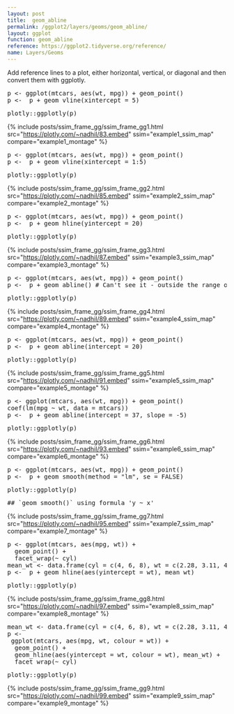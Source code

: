 ```yaml
---
layout: post
title:  geom_abline
permalink: /ggplot2/layers/geoms/geom_abline/
layout: ggplot
function: geom_abline
reference: https://ggplot2.tidyverse.org/reference/
name: Layers/Geoms
---
```


Add reference lines to a plot, either horizontal, vertical, or diagonal and then convert them with ggplotly.



<pre class="mcode">
p <- ggplot(mtcars, aes(wt, mpg)) + geom_point()
p <-  p + geom_vline(xintercept = 5)
</pre>


<pre class="mcode">
plotly::ggplotly(p)
</pre>

{% include posts/ssim_frame_gg/ssim_frame_gg1.html src="https://plotly.com/~nadhil/83.embed" ssim="example1_ssim_map" compare="example1_montage" %}





<pre class="mcode">
p <- ggplot(mtcars, aes(wt, mpg)) + geom_point()
p <-  p + geom_vline(xintercept = 1:5)
</pre>


<pre class="mcode">
plotly::ggplotly(p)
</pre>

{% include posts/ssim_frame_gg/ssim_frame_gg2.html src="https://plotly.com/~nadhil/85.embed" ssim="example2_ssim_map" compare="example2_montage" %}





<pre class="mcode">
p <- ggplot(mtcars, aes(wt, mpg)) + geom_point()
p <-  p + geom_hline(yintercept = 20)
</pre>


<pre class="mcode">
plotly::ggplotly(p)
</pre>

{% include posts/ssim_frame_gg/ssim_frame_gg3.html src="https://plotly.com/~nadhil/87.embed" ssim="example3_ssim_map" compare="example3_montage" %}





<pre class="mcode">
p <- ggplot(mtcars, aes(wt, mpg)) + geom_point()
p <-  p + geom_abline() # Can't see it - outside the range of the data
</pre>


<pre class="mcode">
plotly::ggplotly(p)
</pre>

{% include posts/ssim_frame_gg/ssim_frame_gg4.html src="https://plotly.com/~nadhil/89.embed" ssim="example4_ssim_map" compare="example4_montage" %}





<pre class="mcode">
p <- ggplot(mtcars, aes(wt, mpg)) + geom_point()
p <-  p + geom_abline(intercept = 20)
</pre>


<pre class="mcode">
plotly::ggplotly(p)
</pre>

{% include posts/ssim_frame_gg/ssim_frame_gg5.html src="https://plotly.com/~nadhil/91.embed" ssim="example5_ssim_map" compare="example5_montage" %}





<pre class="mcode">
p <- ggplot(mtcars, aes(wt, mpg)) + geom_point()
coef(lm(mpg ~ wt, data = mtcars))
p <-  p + geom_abline(intercept = 37, slope = -5)
</pre>


<pre class="mcode">
plotly::ggplotly(p)
</pre>

{% include posts/ssim_frame_gg/ssim_frame_gg6.html src="https://plotly.com/~nadhil/93.embed" ssim="example6_ssim_map" compare="example6_montage" %}





<pre class="mcode">
p <- ggplot(mtcars, aes(wt, mpg)) + geom_point()
p <-  p + geom_smooth(method = "lm", se = FALSE)
</pre>


<pre class="mcode">
plotly::ggplotly(p)
</pre>

<pre class="mcode">
## `geom_smooth()` using formula 'y ~ x'
</pre>

{% include posts/ssim_frame_gg/ssim_frame_gg7.html src="https://plotly.com/~nadhil/95.embed" ssim="example7_ssim_map" compare="example7_montage" %}





<pre class="mcode">
p <- ggplot(mtcars, aes(mpg, wt)) +
  geom_point() +
  facet_wrap(~ cyl)
mean_wt <- data.frame(cyl = c(4, 6, 8), wt = c(2.28, 3.11, 4.00))
p <-  p + geom_hline(aes(yintercept = wt), mean_wt)
</pre>


<pre class="mcode">
plotly::ggplotly(p)
</pre>

{% include posts/ssim_frame_gg/ssim_frame_gg8.html src="https://plotly.com/~nadhil/97.embed" ssim="example8_ssim_map" compare="example8_montage" %}





<pre class="mcode">
mean_wt <- data.frame(cyl = c(4, 6, 8), wt = c(2.28, 3.11, 4.00))
p <-    
 ggplot(mtcars, aes(mpg, wt, colour = wt)) +
  geom_point() +
  geom_hline(aes(yintercept = wt, colour = wt), mean_wt) +
  facet_wrap(~ cyl)
</pre>


<pre class="mcode">
plotly::ggplotly(p)
</pre>

{% include posts/ssim_frame_gg/ssim_frame_gg9.html src="https://plotly.com/~nadhil/99.embed" ssim="example9_ssim_map" compare="example9_montage" %}
